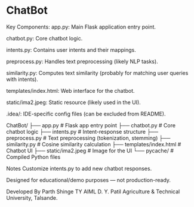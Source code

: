 # ChatBot

Key Components:
app.py: Main Flask application entry point.

chatbot.py: Core chatbot logic.

intents.py: Contains user intents and their mappings.

preprocess.py: Handles text preprocessing (likely NLP tasks).

similarity.py: Computes text similarity (probably for matching user queries with intents).

templates/index.html: Web interface for the chatbot.

static/ima2.jpeg: Static resource (likely used in the UI).

.idea/: IDE-specific config files (can be excluded from README).


ChatBot/
├── app.py # Flask app entry point
├── chatbot.py # Core chatbot logic
├── intents.py # Intent-response structure
├── preprocess.py # Text preprocessing (tokenization, stemming)
├── similarity.py # Cosine similarity calculation
├── templates/index.html # Chatbot UI
├── static/ima2.jpeg # Image for the UI
└── pycache/ # Compiled Python files


 Notes
Customize intents.py to add new chatbot responses.

Designed for educational/demo purposes — not production-ready.

Developed By
Parth Shinge
TY AIML
D. Y. Patil Agriculture & Technical University, Talsande.
